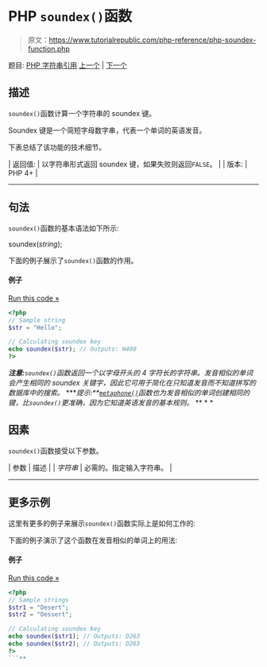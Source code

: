 # PHP `soundex()`函数

> 原文：<https://www.tutorialrepublic.com/php-reference/php-soundex-function.php>

题目: [PHP 字符串引用](php-string-functions.php) [上一个](php-similar-text-function.php) | [下一个](php-sprintf-function.php)

## 描述

`soundex()`函数计算一个字符串的 soundex 键。

Soundex 键是一个简短字母数字串，代表一个单词的英语发音。

下表总结了该功能的技术细节。

| 返回值: | 以字符串形式返回 soundex 键，如果失败则返回`FALSE`。 |
| 版本: | PHP 4+ |

* * *

## 句法

`soundex()`函数的基本语法如下所示:

soundex(*string*);

下面的例子展示了`soundex()`函数的作用。

#### 例子

[Run this code »](../codelab.php?topic=php&file=calculate-soundex-key-of-a-string "Run this code to view the output")

```php
<?php
// Sample string
$str = "Hello";

// Calculating soundex key
echo soundex($str); // Outputs: H400
?>
```

 ***注意:**`soundex()`函数返回一个以字母开头的 4 字符长的字符串。发音相似的单词会产生相同的 soundex 关键字，因此它可用于简化在只知道发音而不知道拼写的数据库中的搜索。*  ****提示:**[`metaphone()`](php-metaphone-function.php)函数也为发音相似的单词创建相同的键，比`soundex()`更准确，因为它知道英语发音的基本规则。*  ** * *

## 因素

`soundex()`函数接受以下参数。

| 参数 | 描述 |
| *字符串* | 必需的。指定输入字符串。 |

* * *

## 更多示例

这里有更多的例子来展示`soundex()`函数实际上是如何工作的:

下面的例子演示了这个函数在发音相似的单词上的用法:

#### 例子

[Run this code »](../codelab.php?topic=php&file=find-similar-sounding-words-using-soundex-key "Run this code to view the output")

```php
<?php
// Sample strings
$str1 = "Desert";
$str2 = "Dessert";

// Calculating soundex key
echo soundex($str1); // Outputs: D263
echo soundex($str2); // Outputs: D263
?>
```**